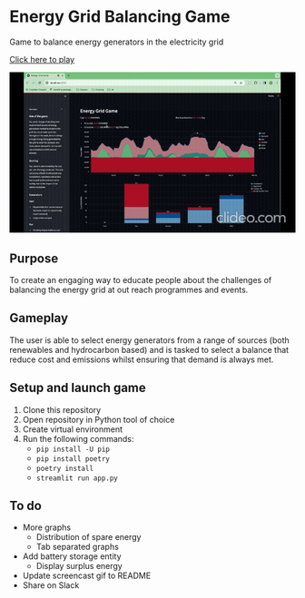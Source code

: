 # Energy Grid Balancing Game
Game to balance energy generators in the electricity grid

[Click here to play](https://energy-grid-balancing-game.streamlit.app/)

![](src/gameplay.gif)

## Purpose
To create an engaging way to educate people about the challenges of balancing the energy grid at out reach programmes and events.

## Gameplay
The user is able to select energy generators from a range of sources (both renewables and hydrocarbon based) and is tasked to select a balance that reduce cost and emissions whilst ensuring that demand is always met.

## Setup and launch game
1. Clone this repository
1. Open repository in Python tool of choice
1. Create virtual environment
1. Run the following commands:
    - `pip install -U pip`
    - `pip install poetry`
    - `poetry install`
    - `streamlit run app.py`

## To do
- More graphs
    - Distribution of spare energy
    - Tab separated graphs
- Add battery storage entity
    - Display surplus energy
- Update screencast gif to README
- Share on Slack
